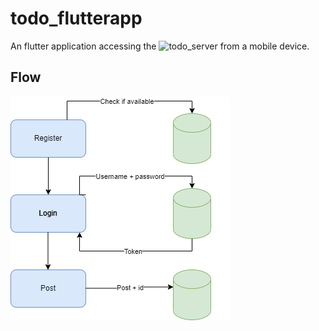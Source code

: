 # todo_flutterapp

An flutter application accessing the ![todo_server](https://github.com/pikkutimo/Todo_Fullstack_Server) from a mobile device.

## Flow

![Alt text](/media/Flutter_todo_flow.png)
